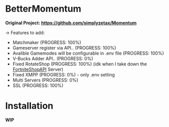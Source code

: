 # BetterMomentum

**Original Project: https://github.com/simplyzetax/Momentum**

-> Features to add:

  - Matchmaker (PROGRESS: 100%)
  - Gameserver register via API.. (PROGRESS: 100%)
  - Avalible Gamemodes will be configurable in .env file (PROGRESS: 100%)
  - V-Bucks Adder API.. (PROGRESS: 0%)
  - Fixed RotateShop (PROGRESS: 100%) (idk when I take down the [FortniteShopAPI](https://github.com/Project-BlackFN/FortniteShopAPI)   Server)
  - Fixed XMPP (PROGRESS: 0%) - only .env setting
  - Multi Servers (PROGRESS: 0%)
  - SSL (PROGRESS: 100%)


# Installation

**WIP**
